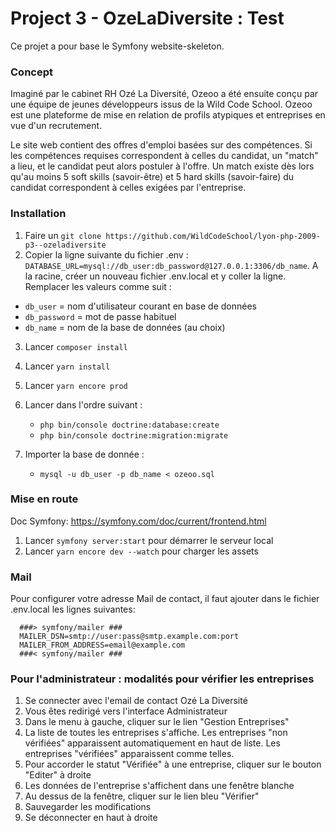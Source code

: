 # Project 3 - OzeLaDiversite : Test

Ce projet a pour base le Symfony website-skeleton.

### Concept
Imaginé par le cabinet RH Ozé La Diversité, Ozeoo a été ensuite conçu par une équipe de jeunes développeurs issus de la Wild Code School.
Ozeoo est une plateforme de mise en relation de profils atypiques et entreprises en vue d'un recrutement.

Le site web contient des offres d'emploi basées sur des compétences. Si les compétences requises correspondent à celles du candidat, un "match" a lieu, et le candidat peut alors postuler à l'offre.
Un match existe dès lors qu'au moins 5 soft skills (savoir-être) et 5 hard skills (savoir-faire) du candidat correspondent à celles exigées par l'entreprise.

### Installation
1. Faire un `git clone https://github.com/WildCodeSchool/lyon-php-2009-p3--ozeladiversite`
2. Copier la ligne suivante du fichier .env : `DATABASE_URL=mysql://db_user:db_password@127.0.0.1:3306/db_name`. A la racine, créer un nouveau fichier .env.local et y coller la ligne.
Remplacer les valeurs comme suit :
- `db_user` = nom d'utilisateur courant en base de données
- `db_password` = mot de passe habituel
- `db_name` = nom de la base de données (au choix)
3. Lancer `composer install`
4. Lancer `yarn install`
5. Lancer `yarn encore prod`
6. Lancer dans l'ordre suivant :
   - `php bin/console doctrine:database:create`
   - `php bin/console doctrine:migration:migrate`

7. Importer la base de donnée :
   - `mysql -u db_user -p db_name < ozeoo.sql`
   
   
### Mise en route
   Doc Symfony: https://symfony.com/doc/current/frontend.html
1. Lancer `symfony server:start` pour démarrer le serveur local
2. Lancer `yarn encore dev --watch` pour charger les assets



### Mail
Pour configurer votre adresse Mail de contact, il faut ajouter dans le fichier .env.local les lignes suivantes:

      ###> symfony/mailer ###
      MAILER_DSN=smtp://user:pass@smtp.example.com:port
      MAILER_FROM_ADDRESS=email@example.com
      ###< symfony/mailer ###

### Pour l'administrateur : modalités pour vérifier les entreprises
1. Se connecter avec l'email de contact Ozé La Diversité
2. Vous êtes redirigé vers l'interface Administrateur
3. Dans le menu à gauche, cliquer sur le lien "Gestion Entreprises"
4. La liste de toutes les entreprises s'affiche. Les entreprises "non vérifiées" apparaissent automatiquement en haut de liste. Les entreprises "vérifiées" apparaissent comme telles.
5. Pour accorder le statut "Vérifiée" à une entreprise, cliquer sur le bouton "Editer" à droite
6. Les données de l'entreprise s'affichent dans une fenêtre blanche
7. Au dessus de la fenêtre, cliquer sur le lien bleu "Vérifier"
8. Sauvegarder les modifications
9. Se déconnecter en haut à droite
